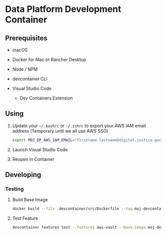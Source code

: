 # Data Platform Development Container

## Prerequisites

* macOS

* Docker for Mac or Rancher Desktop

* Node / NPM

* devcontainer CLI

* Visual Studio Code

  * Dev Containers Extension

## Using

1. Update your `~/.bashrc` or `~/.zshrc` to export your AWS IAM email address (Temporary until we all use AWS SSO)

    ```bash
    export MOJ_DP_AWS_IAM_EMAIL="firstname.lastname@digital.justice.gov.uk"
    ```

1. Launch Visual Studio Code

1. Reopen in Container

## Developing

### Testing

1. Build Base Image

    ```bash
    docker build --file .devcontainer/src/Dockerfile --tag moj-devcontainer-test .devcontainer/src
    ```

1. Test Feature

    ```bash
    devcontainer features test --features aws-vault --base-image moj-devcontainer-test
    ```
